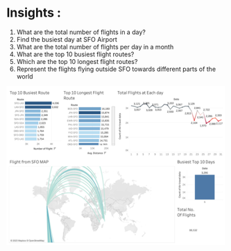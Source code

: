 # Insights :

1. What are the total number of flights in a day?
2. Find the busiest day at SFO Airport
3. What are the total number of flights per day in a month
4. What are the top 10 busiest flight routes?
5. Which are the top 10 longest flight routes?
6. Represent the flights flying outside SFO towards different parts of the world


<img src="https://github.com/iamansahu/Tableau-Projects/blob/main/Air%20Travel/Air%20Travel%20Dashboard.png"/>
